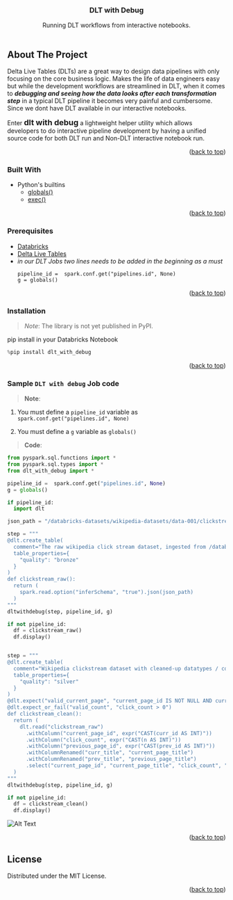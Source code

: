 <div id="top"></div>
<br />
<div align="center">

  <h3 align="center">DLT with Debug</h3>

  <p align="center">
    Running DLT workflows from interactive notebooks.
    <br />
    <br />
  </p>
</div>

## About The Project

Delta Live Tables (DLTs) are a great way to design data pipelines with only focusing on the core business logic.
Makes the life of data engineers easy but while the development workflows are streamlined in DLT, when it comes to 
__*debugging and seeing how the data looks after each transformation step*__ in a typical DLT pipeline it becomes very 
painful and cumbersome. Since we dont have DLT available in our interactive notebooks.

Enter <font size="4"><b>dlt with debug</b></font> a lightweight helper utility which allows developers to do interactive
pipeline development by having a unified source code for both DLT run and Non-DLT interactive notebook run. 


<p align="right">(<a href="#top">back to top</a>)</p>

### Built With

- Python's builtins
  - [globals()](https://docs.python.org/3/library/functions.html#globals)
  - [exec()](https://docs.python.org/3/library/functions.html#exec)

<p align="right">(<a href="#top">back to top</a>)</p>


### Prerequisites

- [Databricks](https://databricks.com/) 
- [Delta Live Tables](https://databricks.com/product/delta-live-tables)
- *in our DLT Jobs two lines needs to be added in the beginning as a must*
    ```
    pipeline_id =  spark.conf.get("pipelines.id", None)
    g = globals()
    ```

<p align="right">(<a href="#top">back to top</a>)</p>


### Installation

> *Note*: The library is not yet published in PyPI.

pip install in your Databricks Notebook

```python
%pip install dlt_with_debug
```

<p align="right">(<a href="#top">back to top</a>)</p>

### Sample `DLT with debug` Job code

> **Note**:

1. You must define a `pipeline_id` variable as `spark.conf.get("pipelines.id", None)`

2. You must define a `g` variable as `globals()`

> **Code**:

```python
from pyspark.sql.functions import *
from pyspark.sql.types import *
from dlt_with_debug import *

pipeline_id =  spark.conf.get("pipelines.id", None)
g = globals()

if pipeline_id:
  import dlt

json_path = "/databricks-datasets/wikipedia-datasets/data-001/clickstream/raw-uncompressed-json/2015_2_clickstream.json"

step = """
@dlt.create_table(
  comment="The raw wikipedia click stream dataset, ingested from /databricks-datasets.",
  table_properties={
    "quality": "bronze"
  }
)
def clickstream_raw():
  return (
    spark.read.option("inferSchema", "true").json(json_path)
  )
"""
dltwithdebug(step, pipeline_id, g)

if not pipeline_id:
  df = clickstream_raw()
  df.display()


step = """
@dlt.create_table(
  comment="Wikipedia clickstream dataset with cleaned-up datatypes / column names and quality expectations.",
  table_properties={
    "quality": "silver"
  }
)
@dlt.expect("valid_current_page", "current_page_id IS NOT NULL AND current_page_title IS NOT NULL")
@dlt.expect_or_fail("valid_count", "click_count > 0")
def clickstream_clean():
  return (
    dlt.read("clickstream_raw")
      .withColumn("current_page_id", expr("CAST(curr_id AS INT)"))
      .withColumn("click_count", expr("CAST(n AS INT)"))
      .withColumn("previous_page_id", expr("CAST(prev_id AS INT)"))
      .withColumnRenamed("curr_title", "current_page_title")
      .withColumnRenamed("prev_title", "previous_page_title")
      .select("current_page_id", "current_page_title", "click_count", "previous_page_id", "previous_page_title")
  )
"""
dltwithdebug(step, pipeline_id, g)

if not pipeline_id:
  df = clickstream_clean()
  df.display()

```

![Alt Text](https://i.imgur.com/y1w6VBB.png)

<p align="right">(<a href="#top">back to top</a>)</p>

## License

Distributed under the MIT License.

<p align="right">(<a href="#top">back to top</a>)</p>